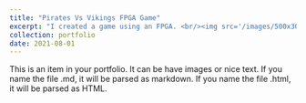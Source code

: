 ```yaml
---
title: "Pirates Vs Vikings FPGA Game"
excerpt: "I created a game using an FPGA. <br/><img src='/images/500x300.png'>"
collection: portfolio
date: 2021-08-01
---
```


This is an item in your portfolio. It can be have images or nice text. If you name the file .md, it will be parsed as markdown. If you name the file .html, it will be parsed as HTML. 
